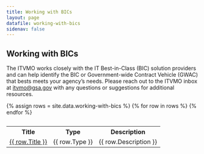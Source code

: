 ```yaml
---
title: Working with BICs
layout: page
datafile: working-with-bics
sidenav: false
---
```


<section class="grid-container clearfix padding-left-0 padding-right-1">
<h1 class="margin-top-0">Working with BICs</h1>
    <div class="grid-row">
    <p>The ITVMO works closely with the IT Best-in-Class (BIC) solution providers and can help identify the BIC or Government-wide Contract Vehicle (GWAC) that bests meets your agency’s needs. Please reach out to the ITVMO inbox at <a href="mailto:itvmo@gsa.gov">itvmo@gsa.gov</a> with any questions or suggestions for additional resources.
    </p>
    </div>
<div class="usa-table-container--scrollable">
<table class="usa-table">
  <caption></caption>
  {% assign rows = site.data.working-with-bics %}
  <th class="row-color">Title</th>
  <th class="row-color">Type</th>
  <!--<th class="row-color">Problem Statement</th>-->
  <th class="row-color">Description</th>
  <!--<th class="row-color">Last Updated</th>-->
    {% for row in rows %}
    <tr>
      <td><a href="{{  row.Link }}">{{  row.Title }}</a></td>
      <td>{{  row.Type }}</td>
      <!--<td>{{  row.Problem_Statement }}</td>-->
      <td>{{  row.Description }}</td>
      <!--<td>{{  row.Last_Updated }}</td>-->
    </tr>
    {% endfor %}
  </table>
</div>
</section>